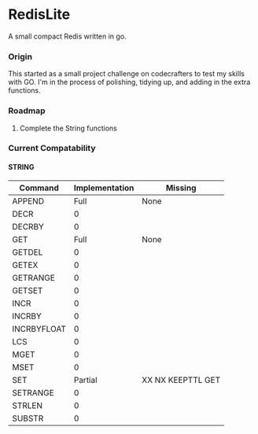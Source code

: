 # RedisLite
A small compact Redis written in go.

### Origin
This started as a small project challenge on codecrafters to test my skills with GO. I'm in the process of polishing, tidying up, and adding in the extra functions. 

### Roadmap
1. Complete the String functions

### Current Compatability
#### STRING
| Command      | Implementation | Missing
|--------------|----------------|-----------------------
| APPEND       | Full           | None
| DECR         | 0              | 
| DECRBY       | 0              | 
| GET          | Full           | None
| GETDEL       | 0              | 
| GETEX        | 0              | 
| GETRANGE     | 0              | 
| GETSET       | 0              | 
| INCR         | 0              | 
| INCRBY       | 0              | 
| INCRBYFLOAT  | 0              | 
| LCS          | 0              | 
| MGET         | 0              | 
| MSET         | 0              | 
| SET          | Partial        | XX NX KEEPTTL GET
| SETRANGE     | 0              | 
| STRLEN       | 0              | 
| SUBSTR       | 0              | 
